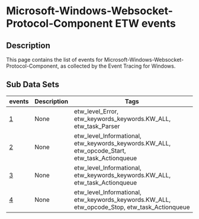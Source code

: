 # Microsoft-Windows-Websocket-Protocol-Component ETW events

## Description
This page contains the list of events for Microsoft-Windows-Websocket-Protocol-Component, as collected by the Event Tracing for Windows.

## Sub Data Sets
|events|Description|Tags|
|---|---|---|
|[1](events/event-1.md)|None|etw_level_Error, etw_keywords_keywords.KW_ALL, etw_task_Parser|
|[2](events/event-2.md)|None|etw_level_Informational, etw_keywords_keywords.KW_ALL, etw_opcode_Start, etw_task_Actionqueue|
|[3](events/event-3.md)|None|etw_level_Informational, etw_keywords_keywords.KW_ALL, etw_task_Actionqueue|
|[4](events/event-4.md)|None|etw_level_Informational, etw_keywords_keywords.KW_ALL, etw_opcode_Stop, etw_task_Actionqueue|
